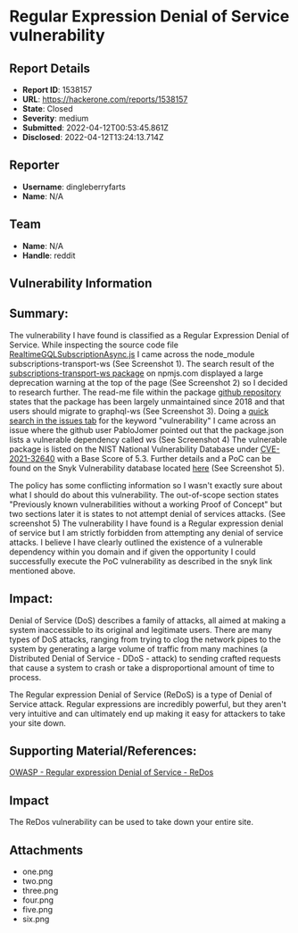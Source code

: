# Regular Expression Denial of Service vulnerability

## Report Details
- **Report ID**: 1538157
- **URL**: https://hackerone.com/reports/1538157
- **State**: Closed
- **Severity**: medium
- **Submitted**: 2022-04-12T00:53:45.861Z
- **Disclosed**: 2022-04-12T13:24:13.714Z

## Reporter
- **Username**: dingleberryfarts
- **Name**: N/A

## Team
- **Name**: N/A
- **Handle**: reddit

## Vulnerability Information
## Summary:
The vulnerability I have found is classified as a Regular Expression Denial of Service. While inspecting the source code file [RealtimeGQLSubscriptionAsync.js](https://www.redditstatic.com/desktop2x/RealtimeGQLSubscriptionAsync.226119a9ae841bb563eb.js) I came across the node_module subscriptions-transport-ws (See Screenshot 1). The search result of the [subscriptions-transport-ws package](https://www.npmjs.com/package/subscriptions-transport-ws)  on npmjs.com displayed a large deprecation warning at the top of the page (See Screenshot 2) so I decided to research further. The read-me file within the package [github repository](https://github.com/apollographql/subscriptions-transport-ws) states that the package has been largely unmaintained since 2018 and that users should migrate to graphql-ws (See Screenshot 3). Doing a [quick search in the issues tab](https://github.com/apollographql/subscriptions-transport-ws/issues?q=is%3Aissue+is%3Aclosed+vulnerability) for the keyword "vulnerability" I came across an issue where the github user PabloJomer pointed out that the package.json lists a vulnerable dependency called ws (See Screenshot 4) The vulnerable package is listed on the NIST National Vulnerability Database under [CVE-2021-32640](https://nvd.nist.gov/vuln/detail/CVE-2021-32640) with a Base Score of 5.3. Further details and a PoC can be found on the Snyk Vulnerability database located [here](https://security.snyk.io/vuln/SNYK-JS-WS-1296835) (See Screenshot 5).

The policy has some conflicting information so I wasn't exactly sure about what I should do about this vulnerability. The out-of-scope section states "Previously known vulnerabilities without a working Proof of Concept" but two sections later it is states to not attempt denial of services attacks. (See screenshot 5) The vulnerability I have found is a Regular expression denial of service but I am strictly forbidden from attempting any denial of service attacks. I believe I have clearly outlined the existence of a vulnerable dependency within you domain and if given the opportunity I could successfully execute the PoC vulnerability as described in the snyk link mentioned above.

## Impact:
Denial of Service (DoS) describes a family of attacks, all aimed at making a system inaccessible to its original and legitimate users. There are many types of DoS attacks, ranging from trying to clog the network pipes to the system by generating a large volume of traffic from many machines (a Distributed Denial of Service - DDoS - attack) to sending crafted requests that cause a system to crash or take a disproportional amount of time to process.

The Regular expression Denial of Service (ReDoS) is a type of Denial of Service attack. Regular expressions are incredibly powerful, but they aren't very intuitive and can ultimately end up making it easy for attackers to take your site down.


## Supporting Material/References:
[OWASP - Regular expression Denial of Service - ReDos](https://owasp.org/www-community/attacks/Regular_expression_Denial_of_Service_-_ReDoS)

## Impact

The ReDos vulnerability can be used to take down your entire site.

## Attachments
- one.png
- two.png
- three.png
- four.png
- five.png
- six.png
